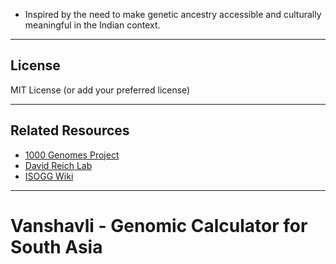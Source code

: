 
- Inspired by the need to make genetic ancestry accessible and culturally meaningful in the Indian context.

---

##  License

MIT License (or add your preferred license)

---

##  Related Resources

- [1000 Genomes Project](https://www.internationalgenome.org/)
- [David Reich Lab](https://reich.hms.harvard.edu/)
- [ISOGG Wiki](https://isogg.org/wiki)

---

# Vanshavli - Genomic Calculator for South Asia 
